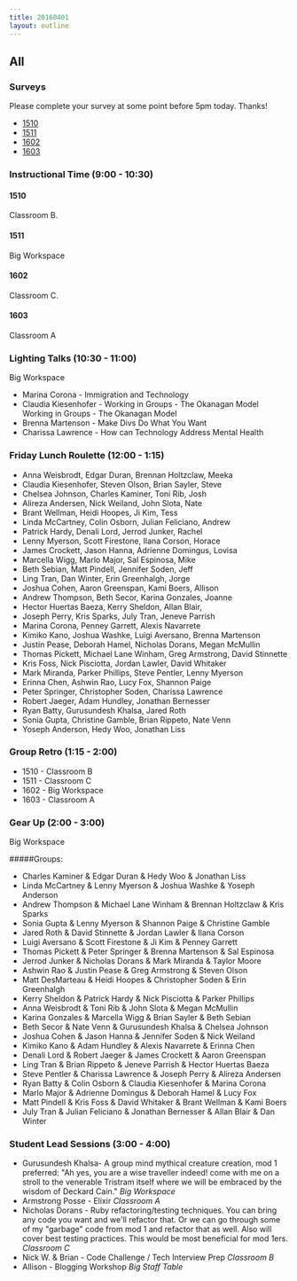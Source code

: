 ```yaml
---
title: 20160401
layout: outline
---
```


## All

### Surveys

Please complete your survey at some point before 5pm today. Thanks!

* [1510]()
* [1511](http://goo.gl/forms/N7ILWu3fFg)
* [1602](https://docs.google.com/a/casimircreative.com/forms/d/1OtS54xD5IHxlIliPqoTpfyVs1xLJVdBMqhOMQXy41G0/viewform)
* [1603]()

### Instructional Time (9:00 - 10:30)

#### 1510

Classroom B.

#### 1511

Big Workspace

#### 1602

Classroom C.

#### 1603

Classroom A

### Lighting Talks (10:30 - 11:00)

Big Workspace

* Marina Corona - Immigration and Technology
* Claudia Kiesenhofer - Working in Groups - The Okanagan Model Working in Groups - The Okanagan Model
* Brenna Martenson - Make Divs Do What You Want
* Charissa Lawrence - How can Technology Address Mental Health

### Friday Lunch Roulette (12:00 - 1:15)
* Anna Weisbrodt, Edgar Duran, Brennan Holtzclaw, Meeka
* Claudia Kiesenhofer, Steven Olson, Brian Sayler, Steve
* Chelsea Johnson, Charles Kaminer, Toni Rib, Josh
* Alireza Andersen, Nick Weiland, John Slota, Nate
* Brant Wellman, Heidi Hoopes, Ji Kim, Tess
* Linda McCartney, Colin Osborn, Julian Feliciano, Andrew
* Patrick Hardy, Denali Lord, Jerrod Junker, Rachel
* Lenny Myerson, Scott Firestone, Ilana Corson, Horace
* James Crockett, Jason Hanna, Adrienne Domingus, Lovisa
* Marcella Wigg, Marlo Major, Sal Espinosa, Mike
* Beth Sebian, Matt Pindell, Jennifer Soden, Jeff
* Ling Tran, Dan Winter, Erin Greenhalgh, Jorge
* Joshua Cohen, Aaron Greenspan, Kami Boers, Allison
* Andrew Thompson, Beth Secor, Karina Gonzales, Joanne
* Hector Huertas Baeza, Kerry Sheldon, Allan Blair,
* Joseph Perry, Kris Sparks, July Tran, Jeneve Parrish
* Marina Corona, Penney Garrett, Alexis Navarrete
* Kimiko Kano, Joshua Washke, Luigi Aversano, Brenna Martenson
* Justin Pease, Deborah Hamel, Nicholas Dorans, Megan McMullin
* Thomas Pickett, Michael Lane Winham, Greg Armstrong, David Stinnette
* Kris Foss, Nick Pisciotta, Jordan Lawler, David Whitaker
* Mark Miranda, Parker Phillips, Steve Pentler, Lenny Myerson
* Erinna Chen, Ashwin Rao, Lucy Fox, Shannon Paige
* Peter Springer, Christopher Soden, Charissa Lawrence
* Robert Jaeger, Adam Hundley, Jonathan Bernesser
* Ryan Batty, Gurusundesh Khalsa, Jared Roth
* Sonia Gupta, Christine Gamble, Brian Rippeto, Nate Venn
* Yoseph Anderson, Hedy Woo, Jonathan Liss

### Group Retro (1:15 - 2:00)
* 1510 - Classroom B
* 1511 - Classroom C
* 1602 - Big Workspace
* 1603 - Classroom A

### Gear Up (2:00 - 3:00)

Big Workspace

#####Groups:
* Charles Kaminer & Edgar Duran & Hedy Woo & Jonathan Liss
* Linda McCartney & Lenny Myerson & Joshua Washke & Yoseph Anderson
* Andrew Thompson & Michael Lane Winham & Brennan Holtzclaw & Kris Sparks
* Sonia Gupta & Lenny Myerson & Shannon Paige & Christine Gamble
* Jared Roth & David Stinnette & Jordan Lawler & Ilana Corson
* Luigi Aversano & Scott Firestone & Ji Kim & Penney Garrett
* Thomas Pickett & Peter Springer & Brenna Martenson & Sal Espinosa
* Jerrod Junker & Nicholas Dorans & Mark Miranda & Taylor Moore
* Ashwin Rao & Justin Pease & Greg Armstrong & Steven Olson
* Matt DesMarteau & Heidi Hoopes & Christopher Soden & Erin Greenhalgh
* Kerry Sheldon & Patrick Hardy & Nick Pisciotta & Parker Phillips
* Anna Weisbrodt & Toni Rib & John Slota & Megan McMullin
* Karina Gonzales & Marcella Wigg & Brian Sayler & Beth Sebian
* Beth Secor & Nate Venn & Gurusundesh Khalsa & Chelsea Johnson
* Joshua Cohen & Jason Hanna & Jennifer Soden & Nick Weiland
* Kimiko Kano & Adam Hundley & Alexis Navarrete & Erinna Chen
* Denali Lord & Robert Jaeger & James Crockett & Aaron Greenspan
* Ling Tran & Brian Rippeto & Jeneve Parrish & Hector Huertas Baeza
* Steve Pentler & Charissa Lawrence & Joseph Perry & Alireza Andersen
* Ryan Batty & Colin Osborn & Claudia Kiesenhofer & Marina Corona
* Marlo Major & Adrienne Domingus & Deborah Hamel & Lucy Fox
* Matt Pindell & Kris Foss & David Whitaker & Brant Wellman & Kami Boers
* July Tran & Julian Feliciano & Jonathan Bernesser & Allan Blair & Dan Winter

### Student Lead Sessions (3:00 - 4:00)

* Gurusundesh Khalsa- A group mind mythical creature creation, mod 1 preferred: "Ah yes, you are a wise traveller indeed! come with me on a stroll to the venerable Tristram itself where we will be embraced by the wisdom of Deckard Cain." *Big Workspace*
* Armstrong Posse - Elixir *Classroom A*
* Nicholas Dorans - Ruby refactoring/testing techniques. You can bring any code you want and we'll refactor that. Or we can go through some of my "garbage" code from mod 1 and refactor that as well. Also will cover best testing practices. This would be most beneficial for mod 1ers. *Classroom C*
* Nick W. & Brian - Code Challenge / Tech Interview Prep *Classroom B*
* Allison - Blogging Workshop *Big Staff Table*
